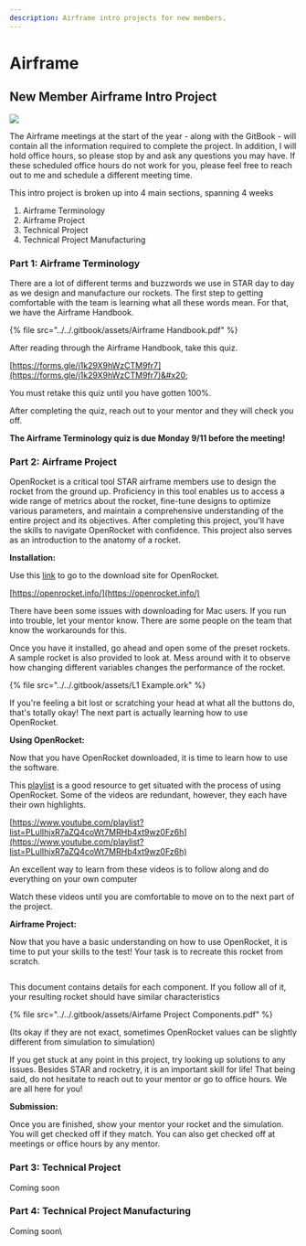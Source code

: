 ```yaml
---
description: Airframe intro projects for new members.
---
```


# Airframe

## New Member Airframe Intro Project

![](../../.gitbook/assets/img\_9630.jpg)

The Airframe meetings at the start of the year - along with the GitBook - will contain all the information required to complete the project. In addition, I will hold office hours, so please stop by and ask any questions you may have. If these scheduled office hours do not work for you, please feel free to reach out to me and schedule a different meeting time.

This intro project is broken up into 4 main sections, spanning 4 weeks

1. Airframe Terminology&#x20;
2. Airframe Project&#x20;
3. Technical Project&#x20;
4. Technical Project Manufacturing

### Part 1: Airframe Terminology

There are a lot of different terms and buzzwords we use in STAR day to day as we design and manufacture our rockets. The first step to getting comfortable with the team is learning what all these words mean. For that, we have the Airframe Handbook.

{% file src="../../.gitbook/assets/Airframe Handbook.pdf" %}

After reading through the Airframe Handbook, take this quiz.&#x20;

[https://forms.gle/j1k29X9hWzCTM9fr7](https://forms.gle/j1k29X9hWzCTM9fr7)&#x20;

You must retake this quiz until you have gotten 100%.&#x20;

After completing the quiz, reach out to your mentor and they will check you off.

**The Airframe Terminology quiz is due Monday 9/11 before the meeting!**

### Part 2: Airframe Project

OpenRocket is a critical tool STAR airframe members use to design the rocket from the ground up. Proficiency in this tool enables us to access a wide range of metrics about the rocket, fine-tune designs to optimize various parameters, and maintain a comprehensive understanding of the entire project and its objectives. After completing this project, you'll have the skills to navigate OpenRocket with confidence. This project also serves as an introduction to the anatomy of a rocket.

**Installation:**

Use this [link](https://openrocket.info/) to go to the download site for OpenRocket.

[https://openrocket.info/](https://openrocket.info/)

There have been some issues with downloading for Mac users. If you run into trouble, let your mentor know. There are some people on the team that know the workarounds for this.

Once you have it installed, go ahead and open some of the preset rockets. A sample rocket is also provided to look at. Mess around with it to observe how changing different variables changes the performance of the rocket.&#x20;



{% file src="../../.gitbook/assets/L1 Example.ork" %}

If you're feeling a bit lost or scratching your head at what all the buttons do, that's totally okay! The next part is actually learning how to use OpenRocket.

**Using OpenRocket:**

Now that you have OpenRocket downloaded,  it is time to learn how to use the software.

This [playlist](https://youtube.com/playlist?list=PLulIhjxR7aZQ4coWt7MRHb4xt9wz0Fz6h\&si=nksFGq7o\_BnIMT5s) is a good resource to get situated with the process of using OpenRocket. Some of the videos are redundant, however, they each have their own highlights.&#x20;

[https://www.youtube.com/playlist?list=PLulIhjxR7aZQ4coWt7MRHb4xt9wz0Fz6h](https://www.youtube.com/playlist?list=PLulIhjxR7aZQ4coWt7MRHb4xt9wz0Fz6h)

An excellent way to learn from these videos is to follow along and do everything on your own computer

Watch these videos until you are comfortable to move on to the next part of the project.&#x20;

**Airframe Project:**

Now that you have a basic understanding on how to use OpenRocket, it is time to put your skills to the test! Your task is to recreate this rocket from scratch.

<figure><img src="https://lh5.googleusercontent.com/q3o9Sdcuq5pzN2_opSOK0LcmYVrVeb85KjXaJLf1qk7KGMyFbg3vgVGxgiZSlDzNkwcVJ6486tTcxxC23_Yn2V1tQwj9pU4u6tWbOUfzW-raCqPKhvZXdx6pG-JZlyhamzFzlp_NgvM7y6Gf-NUmWus" alt=""><figcaption></figcaption></figure>

This document contains details for each component. If you follow all of it, your resulting rocket should have similar characteristics&#x20;

{% file src="../../.gitbook/assets/Airfame Project Components.pdf" %}

(Its okay if they are not exact, sometimes OpenRocket values can be slightly different from simulation to simulation)&#x20;

If you get stuck at any point in this project, try looking up solutions to any issues. Besides STAR and rocketry, it is an important skill for life! That being said, do not hesitate to reach out to your mentor or go to office hours. We are all here for you!&#x20;

**Submission:**

Once you are finished, show your mentor your rocket and the simulation.  You will get checked off if they match. You can also get checked off at meetings or office hours by any mentor.

### Part 3: Technical Project&#x20;

Coming soon

### Part 4: Technical Project Manufacturing

Coming soon\
